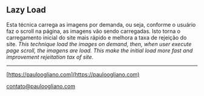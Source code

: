 ## Lazy Load

Esta técnica carrega as imagens por demanda, ou seja, conforme o usuário faz o scroll na página, as imagens vão sendo carregadas. Isto torna o carregamento inicial do site mais rápido e melhora a taxa de rejeição do site. *This technique load the images on demand, then, when user execute page scroll, the imagens are load. This make the initial load more fast and improvement rejeitation tax of site.*

---

[https://pauloogliano.com](https://pauloogliano.com)

[contato@pauloogliano.com](contato@pauloogliano.com)